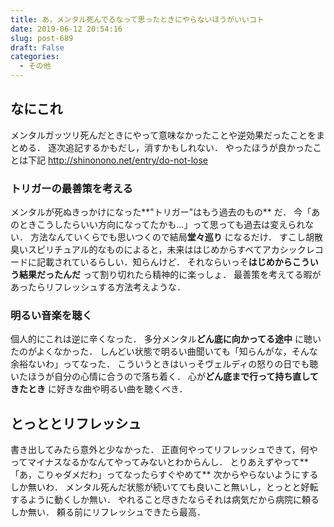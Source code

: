 ```yaml
---
title: あ，メンタル死んでるなって思ったときにやらないほうがいいコト
date: 2019-06-12 20:54:16
slug: post-689
draft: False
categories:
  - その他
---
```


## なにこれ

メンタルガッツリ死んだときにやって意味なかったことや逆効果だったことをまとめる． 逐次追記するかもだし，消すかもしれない． やったほうが良かったことは下記 http://shinonono.net/entry/do-not-lose  

### トリガーの最善策を考える

メンタルが死ぬきっかけになった**"トリガー"はもう過去のもの** だ． 今「あのときこうしたらいい方向になってたかも…」って思っても過去は変えられない． 方法なんていくらでも思いつくので結局**堂々巡り** になるだけ．   すこし胡散臭いスピリチュアル的なものによると，未来ははじめからすべてアカシックレコードに記載されているらしい．知らんけど． それならいっそ**はじめからこういう結果だったんだ** って割り切れたら精神的に楽っしょ．   最善策を考えてる暇があったらリフレッシュする方法考えような．  

### 明るい音楽を聴く

個人的にこれは逆に辛くなった． 多分メンタル**どん底に向かってる途中** に聴いたのがよくなかった． しんどい状態で明るい曲聞いても「知らんがな，そんな余裕ないわ」ってなった．   こういうときはいっそヴェルディの怒りの日でも聴いたほうが自分の心情に合うので落ち着く． 心が**どん底まで行って持ち直してきたとき** に好きな曲や明るい曲を聴くべき．  

## とっととリフレッシュ

書き出してみたら意外と少なかった． 正直何やってリフレッシュできて，何やってマイナスなるかなんてやってみないとわからんし． とりあえずやって**「あ，こりゃダメだわ」ってなったらすぐやめて** 次からやらないようにするしか無いわ．   メンタル死んだ状態が続いてても良いこと無いし，とっとと好転するように動くしか無い． やれること尽きたならそれは病気だから病院に頼るしか無い． 頼る前にリフレッシュできたら最高．  
